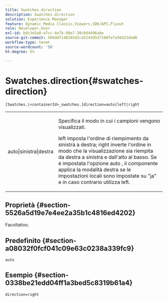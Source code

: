 ```yaml
---
title: Swatches.direction
description: Swatches.direction
solution: Experience Manager
feature: Dynamic Media Classic,Viewers,SDK/API,Flyout
role: Developer,User
exl-id: bdc3e5a8-e7cc-4e7b-98e7-30c0d4496abe
source-git-commit: 50dddf148345d2ca5243d5d7108fefa56d23dad6
workflow-type: tm+mt
source-wordcount: '56'
ht-degree: 5%

---
```


# Swatches.direction{#swatches-direction}

`[Swatches.|<containerId>_swatches.]direction=auto|left|right`

<table id="table_8DA8AC17A6FB4EC09DC9384B812D841C"> 
 <tbody> 
  <tr> 
   <td colname="col1"> <p> <span class="codeph"> auto|sinistra|destra </span> </p> </td> 
   <td colname="col2"> <p> Specifica il modo in cui i campioni vengono visualizzati. </p> <p> <span class="codeph"> left </span> imposta l'ordine di riempimento da sinistra a destra; <span class="codeph"> right </span> inverte l'ordine in modo che la visualizzazione sia riempita da destra a sinistra e dall'alto al basso. Se è impostata l'opzione <span class="codeph"> auto </span>, il componente applica la modalità destra se le impostazioni locali sono impostate su <span class="codeph"> "ja" </span> e in caso contrario utilizza left. </p> </td> 
  </tr> 
 </tbody> 
</table>

## Proprietà {#section-5526a5d19e7e4ee2a35b1c4816ed4202}

Facoltativo.

## Predefinito {#section-a08032f0fcf041c09e63c0238a339fc9}

`auto`

## Esempio {#section-0338be21edd04ff1a3bed5c8319b61a4}

`direction=right`
